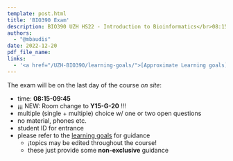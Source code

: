 ```yaml
---
template: post.html
title: 'BIO390 Exam'
description: BIO390 UZH HS22 - Introduction to Bioinformatics</br>08:15-09:45 @ UZH Irchel Y03-G-85
authors:
  - "@mbaudis"
date: 2022-12-20
pdf_file_name: 
links:
  - '<a href="/UZH-BIO390/learning-goals/">[Approximate Learning goals]</a>'
---
```


The exam will be on the last day of the course *on site*:

* time: **08:15-09:45**
* ¡¡¡ NEW: Room change to **Y15-G-20** !!!
* multiple (single + multiple) choice w/ one or two open questions
* no material, phones etc.
* student ID for entrance
* please refer to the [learning goals](/UZH-BIO390/learning-goals/) for guidance
    - ¡topics may be edited throughout the course!
    - these just provide some __non-exclusive__ guidance
